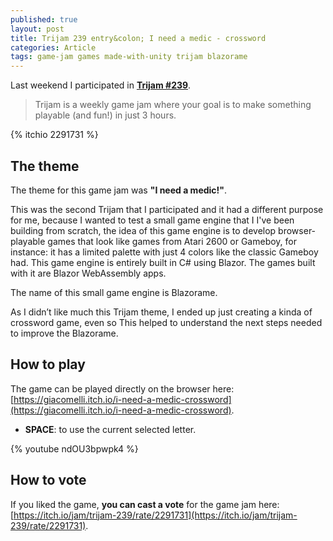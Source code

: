 ```yaml
---
published: true
layout: post
title: Trijam 239 entry&colon; I need a medic - crossword
categories: Article
tags: game-jam games made-with-unity trijam blazorame
---
```

Last weekend I participated in **[Trijam #239](https://itch.io/jam/trijam-239)**.

> Trijam is a weekly game jam where your goal is to make something playable (and fun!) in just 3 hours.

{% itchio 2291731 %}

## The theme
The theme for this game jam was **"I need a medic!"**.

This was the second Trijam that I participated and it had a different purpose for me, because I wanted to test a small game engine that I I've been building from scratch, the idea of this game engine is to develop browser-playable games that look like games from Atari 2600 or Gameboy, for instance: it has a limited palette with just 4 colors like the classic Gameboy had. This game engine is entirely built in C# using Blazor. The games built with it are Blazor WebAssembly apps. 

The name of this small game engine is Blazorame.

As I didn’t like much this Trijam theme, I ended up just creating a kinda of crossword game, even so This helped to understand the next steps needed to improve the Blazorame.

## How to play
The game can be played directly on the browser here: [https://giacomelli.itch.io/i-need-a-medic-crossword](https://giacomelli.itch.io/i-need-a-medic-crossword).

* **SPACE**: to use the current selected letter.

{% youtube ndOU3bpwpk4 %}

## How to vote
If you liked the game, **you can cast a vote** for the game jam here: [https://itch.io/jam/trijam-239/rate/2291731](https://itch.io/jam/trijam-239/rate/2291731).